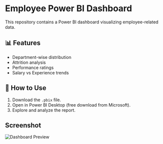 # Employee Power BI Dashboard

This repository contains a Power BI dashboard visualizing employee-related data.

## 📊 Features
- Department-wise distribution
- Attrition analysis
- Performance ratings
- Salary vs Experience trends

## 📝 How to Use
1. Download the `.pbix` file.
2. Open in Power BI Desktop (free download from Microsoft).
3. Explore and analyze the report.

## Screenshot
![Dashboard Preview](<img width="1916" height="961" alt="preview png" src="https://github.com/user-attachments/assets/c9cba371-aea3-49a9-8d97-71027fbab993" />)



